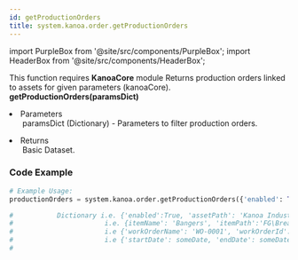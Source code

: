 ```yaml
---
id: getProductionOrders
title: system.kanoa.order.getProductionOrders
---
```


import PurpleBox from '@site/src/components/PurpleBox';
import HeaderBox from '@site/src/components/HeaderBox';

<PurpleBox>This function requires <b>KanoaCore</b> module</PurpleBox>
<HeaderBox header="Description">Returns production orders linked to assets for given parameters (kanoaCore).</HeaderBox>
<HeaderBox header="Syntax">
    <b>getProductionOrders(paramsDict)</b>
    <li>Parameters <br />
        <ul>paramsDict (Dictionary) - Parameters to filter production orders.</ul>
    </li>
    <li>Returns <br />
        <ul>Basic Dataset.</ul>
    </li>
</HeaderBox>

### Code Example

```python
# Example Usage:
productionOrders = system.kanoa.order.getProductionOrders({'enabled': True, 'assetPath': 'Kanoa Industries%', ...})

#			Dictionary i.e. {'enabled':True, 'assetPath': 'Kanoa Industries%', 'assetId': 1, 'assetIdList':[1,2], 'itemSourceId':[1]}
#						i.e. {itemName': 'Bangers', 'itemPath':'FG\Bread%', 'itemId':1, 'itemIdList':[1,2,3], 'itemClassName': 'Bread%', itemClassId':1, 'itemClassIdList':[1,2,3]}
#						i.e {'workOrderName': 'WO-0001', 'workOrderId': 1, 'workOrderStatusList: ['Released'], 'workOrderStatusName' = ['In Progress'']}
#						i.e {'startDate': someDate, 'endDate': someDate}
#